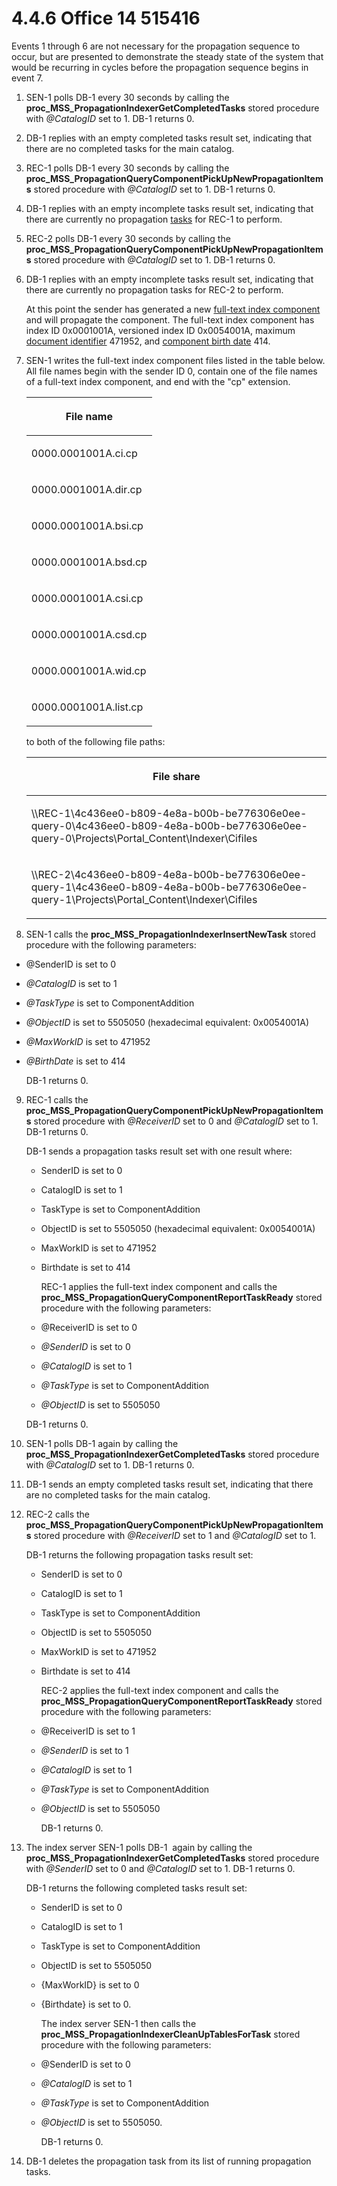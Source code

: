 <html dir="LTR" xmlns:mshelp="http://msdn.microsoft.com/mshelp" xmlns:ddue="http://ddue.schemas.microsoft.com/authoring/2003/5" xmlns:xlink="http://www.w3.org/1999/xlink" xmlns:tool="http://www.microsoft.com/tooltip">
    <head>
        <meta http-equiv="Content-Type" content="text/html; CHARSET=utf-8"></meta>
        <meta name="save" content="history"></meta>
        <title>4.4.6 Office 14 515416</title>
        <xml>
            <mshelp:toctitle title="4.4.6 Office 14 515416"></mshelp:toctitle>
            <mshelp:rltitle title="[MS-CANARYBLOCK]: Office 14 515416"></mshelp:rltitle>
            <mshelp:keyword index="A" term="5f82c7d1-045b-4e5c-9b01-453c78814fb5"></mshelp:keyword>
            <mshelp:attr name="DCSext.ContentType" value="open specification"></mshelp:attr>
            <mshelp:attr name="AssetID" value="5f82c7d1-045b-4e5c-9b01-453c78814fb5"></mshelp:attr>
            <mshelp:attr name="TopicType" value="kbRef"></mshelp:attr>
            <mshelp:attr name="DCSext.Title" value="[MS-CANARYBLOCK]: Office 14 515416" />
        </xml>
    </head>
    <body>
        <div id="header">
            <h1 class="heading">4.4.6 Office 14 515416</h1>
        </div>
        <div id="mainSection">
            <div id="mainBody">
                <div id="allHistory" class="saveHistory"></div>
                <div id="sectionSection0" class="section" name="collapseableSection">
                    

<p>Events 1 through 6 are not necessary for the propagation
sequence to occur, but are presented to demonstrate the steady state of the
system that would be recurring in cycles before the propagation sequence begins
in event 7.</p>

<ol><li><p><span>    </span>SEN-1 polls DB-1
every 30 seconds by calling the <b>proc_MSS_PropagationIndexerGetCompletedTasks</b>
stored procedure with <i>@CatalogID</i> set to 1. DB-1 returns 0.</p>

</li><li><p><span>    </span>DB-1 replies
with an empty completed tasks result set, indicating that there are no
completed tasks for the main catalog.</p>

</li><li><p><span>    </span>REC-1 polls DB-1
every 30 seconds by calling the <b>proc_MSS_PropagationQueryComponentPickUpNewPropagationItems</b>
stored procedure with <i>@CatalogID</i> set to 1. DB-1 returns 0.</p>

</li><li><p><span>    </span>DB-1 replies
with an empty incomplete tasks result set, indicating that there are currently
no propagation <a href="f6104033-4e55-48ec-9da1-1b5b736b4dec.htm#gt_740b149e-e6b4-49f5-bc16-e03ff41def7f">tasks</a> for
REC-1 to perform.</p>

</li><li><p><span>    </span>REC-2 polls DB-1
every 30 seconds by calling the <b>proc_MSS_PropagationQueryComponentPickUpNewPropagationItems</b>
stored procedure with <i>@CatalogID</i> set to 1. DB-1 returns 0.</p>

</li><li><p><span>    </span>DB-1 replies
with an empty incomplete tasks result set, indicating that there are currently
no propagation tasks for REC-2 to perform.</p>

<p>At this point the sender has
generated a new <a href="f6104033-4e55-48ec-9da1-1b5b736b4dec.htm#gt_b41cc3a9-1974-4f2b-8944-13f7f3c28303">full-text
index component</a> and will propagate the component. The full-text index
component has index ID 0x0001001A, versioned index ID 0x0054001A, maximum <a href="f6104033-4e55-48ec-9da1-1b5b736b4dec.htm#gt_57833f30-88a2-4ab4-a07c-db88b9246f44">document identifier</a> 471952,
and <a href="f6104033-4e55-48ec-9da1-1b5b736b4dec.htm#gt_4e6de273-4b78-4c0c-b812-69f4c8616510">component birth date</a>
414.</p>

</li><li><p><span>    </span>SEN-1 writes the
full-text index component files listed in the table below. All file names begin
with the sender ID 0, contain one of the file names of a full-text index
component, and end with the &quot;cp&quot; extension.</p>

<table>
 <thead>
  <tr>
   <th>
   <p>File name</p>
   </th>
  </tr>
 </thead>
 <tr>
  <td>
  <p>0000.0001001A.ci.cp</p>
  </td>
 </tr>
 <tr>
  <td>
  <p>0000.0001001A.dir.cp</p>
  </td>
 </tr>
 <tr>
  <td>
  <p>0000.0001001A.bsi.cp</p>
  </td>
 </tr>
 <tr>
  <td>
  <p>0000.0001001A.bsd.cp</p>
  </td>
 </tr>
 <tr>
  <td>
  <p>0000.0001001A.csi.cp</p>
  </td>
 </tr>
 <tr>
  <td>
  <p>0000.0001001A.csd.cp</p>
  </td>
 </tr>
 <tr>
  <td>
  <p>0000.0001001A.wid.cp</p>
  </td>
 </tr>
 <tr>
  <td>
  <p>0000.0001001A.list.cp</p>
  </td>
 </tr>
</table>

<p>to both of the following file
paths: </p>

<table>
 <thead>
  <tr>
   <th>
   <p>File share</p>
   </th>
  </tr>
 </thead>
 <tr>
  <td>
  <p>\\REC-1\4c436ee0-b809-4e8a-b00b-be776306e0ee-query-0\4c436ee0-b809-4e8a-b00b-be776306e0ee-query-0\Projects\Portal_Content\Indexer\Cifiles</p>
  </td>
 </tr>
 <tr>
  <td>
  <p>\\REC-2\4c436ee0-b809-4e8a-b00b-be776306e0ee-query-1\4c436ee0-b809-4e8a-b00b-be776306e0ee-query-1\Projects\Portal_Content\Indexer\Cifiles</p>
  </td>
 </tr>
</table>

<p> </p>

</li><li><p><span>    </span>SEN-1 calls the <b>proc_MSS_PropagationIndexerInsertNewTask</b>
stored procedure with the following parameters:</p>

</li></ol><ul><li><p><span><span> 
</span></span>@SenderID is set to 0</p>

</li><li><p><span><span> 
</span></span><i>@CatalogID</i> is set to 1</p>

</li><li><p><span><span> 
</span></span><i>@TaskType</i> is set to ComponentAddition</p>

</li><li><p><span><span> 
</span></span><i>@ObjectID</i> is set to 5505050 (hexadecimal equivalent:
0x0054001A)</p>

</li><li><p><span><span> 
</span></span><i>@MaxWorkID</i> is set to 471952</p>

</li><li><p><span><span> 
</span></span><i>@BirthDate </i>is set to 414</p>

<p>DB-1 returns 0.</p>

</li></ul><ol start="9."><li><p><span>    </span>REC-1 calls the <b>proc_MSS_PropagationQueryComponentPickUpNewPropagationItems</b>
stored procedure with <i>@ReceiverID</i> set to 0 and <i>@CatalogID</i> set to
1. DB-1 returns 0.</p>

<p>DB-1 sends a propagation tasks result set with one
result where:</p>

<ul><li><p><span><span> 
</span></span>SenderID is set to 0</p>

</li><li><p><span><span> 
</span></span>CatalogID is set to 1</p>

</li><li><p><span><span> 
</span></span>TaskType is set to ComponentAddition</p>

</li><li><p><span><span> 
</span></span>ObjectID is set to 5505050 (hexadecimal equivalent: 0x0054001A)</p>

</li><li><p><span><span> 
</span></span>MaxWorkID is set to 471952</p>

</li><li><p><span><span> 
</span></span>Birthdate is set to 414</p>

<p>REC-1 applies the full-text index component and calls
the <b>proc_MSS_PropagationQueryComponentReportTaskReady</b> stored procedure
with the following parameters:</p>

</li><li><p><span><span> 
</span></span>@ReceiverID is set to 0</p>

</li><li><p><span><span> 
</span></span><i>@SenderID</i> is set to 0</p>

</li><li><p><span><span> 
</span></span><i>@CatalogID</i> is set to 1</p>

</li><li><p><span><span> 
</span></span><i>@TaskType</i> is set to ComponentAddition</p>

</li><li><p><span><span> 
</span></span><i>@ObjectID</i> is set to 5505050</p>

</li></ul><p>DB-1 returns 0.</p>

</li><li><p><span>  </span>SEN-1 polls DB-1 again by
calling the <b>proc_MSS_PropagationIndexerGetCompletedTasks</b> stored
procedure with <i>@CatalogID</i> set to 1. DB-1 returns 0.</p>

</li><li><p><span>  </span>DB-1 sends an empty
completed tasks result set, indicating that there are no completed tasks for
the main catalog.</p>

</li><li><p><span>  </span>REC-2 calls the <b>proc_MSS_PropagationQueryComponentPickUpNewPropagationItems</b>
stored procedure with <i>@ReceiverID</i> set to 1 and <i>@CatalogID</i> set to
1.</p>

<p>DB-1 returns the following propagation tasks result
set:</p>

<ul><li><p><span><span> 
</span></span>SenderID is set to 0</p>

</li><li><p><span><span> 
</span></span>CatalogID is set to 1</p>

</li><li><p><span><span> 
</span></span>TaskType is set to ComponentAddition</p>

</li><li><p><span><span> 
</span></span>ObjectID is set to 5505050</p>

</li><li><p><span><span> 
</span></span>MaxWorkID is set to 471952</p>

</li><li><p><span><span> 
</span></span>Birthdate is set to 414</p>

<p>REC-2 applies the full-text index component and calls
the <b>proc_MSS_PropagationQueryComponentReportTaskReady</b> stored procedure
with the following parameters:</p>

</li><li><p><span><span> 
</span></span>@ReceiverID is set to 1</p>

</li><li><p><span><span> 
</span></span><i>@SenderID</i> is set to 1</p>

</li><li><p><span><span> 
</span></span><i>@CatalogID</i> is set to 1</p>

</li><li><p><span><span> 
</span></span><i>@TaskType</i> is set to ComponentAddition</p>

</li><li><p><span><span> 
</span></span><i>@ObjectID</i> is set to 5505050</p>

<p>DB-1 returns 0.</p>

</li></ul></li><li><p><span>  </span>The index server SEN-1 polls
DB-1  again by calling the <b>proc_MSS_PropagationIndexerGetCompletedTasks</b>
stored procedure with <i>@SenderID</i> set to 0 and <i>@CatalogID</i> set to 1.
DB-1 returns 0.</p>

<p>DB-1 returns the following completed tasks result
set:</p>

<ul><li><p><span><span> 
</span></span>SenderID is set to 0</p>

</li><li><p><span><span> 
</span></span>CatalogID is set to 1</p>

</li><li><p><span><span> 
</span></span>TaskType is set to ComponentAddition</p>

</li><li><p><span><span> 
</span></span>ObjectID is set to 5505050</p>

</li><li><p><span><span> 
</span></span>{MaxWorkID} is set to 0</p>

</li><li><p><span><span> 
</span></span>{Birthdate} is set to 0.</p>

<p>The index server SEN-1 then calls the <b>proc_MSS_PropagationIndexerCleanUpTablesForTask</b>
stored procedure with the following parameters:</p>

</li><li><p><span><span> 
</span></span>@SenderID is set to 0</p>

</li><li><p><span><span> 
</span></span><i>@CatalogID</i> is set to 1</p>

</li><li><p><span><span> 
</span></span><i>@TaskType</i> is set to ComponentAddition</p>

</li><li><p><span><span> 
</span></span><i>@ObjectID</i> is set to 5505050.</p>

<p>DB-1 returns 0.</p>

</li></ul></li><li><p><span>  </span>DB-1 deletes the propagation
task from its list of running propagation tasks.</p>

</li></ol>
                </div>
            </div>
        </div>
    </body>
</html>